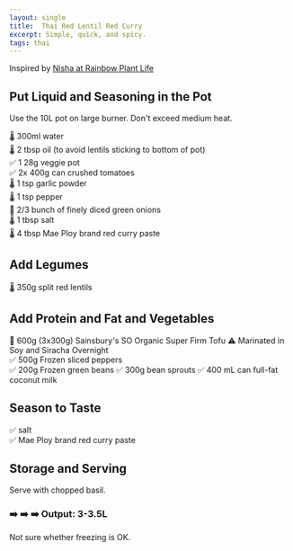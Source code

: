 ```yaml
---
layout: single
title:  Thai Red Lentil Red Curry
excerpt: Simple, quick, and spicy.
tags: thai
---
```

Inspired by [Nisha at Rainbow Plant Life](https://rainbowplantlife.com/vegan-red-lentil-curry/)

## Put Liquid and Seasoning in the Pot
Use the 10L pot on large burner. Don't exceed medium heat.

🌡️ 300ml water  
🌡️ 2 tbsp oil (to avoid lentils sticking to bottom of pot)  
✅ 1 28g veggie pot  
✅ 2x 400g can crushed tomatoes  
🌡️ 1 tsp garlic powder  
🌡️ 1 tsp pepper  
🔪 2/3 bunch of finely diced green onions  
🌡️ 1 tbsp salt  
🌡️ 4 tbsp Mae Ploy brand red curry paste  

## Add Legumes
🌡️ 350g split red lentils  

## Add Protein and Fat and Vegetables
🔪 600g (3x300g) Sainsbury's SO Organic Super Firm Tofu ⚠️ Marinated in Soy and Siracha Overnight  
✅ 500g Frozen sliced peppers  
✅ 200g Frozen green beans
✅ 300g bean sprouts
✅ 400 mL can full-fat coconut milk  

## Season to Taste
✅ salt  
✅ Mae Ploy brand red curry paste  

## Storage and Serving

Serve with chopped basil.

### ➡️ ➡️ ➡️ Output: 3-3.5L

Not sure whether freezing is OK.
